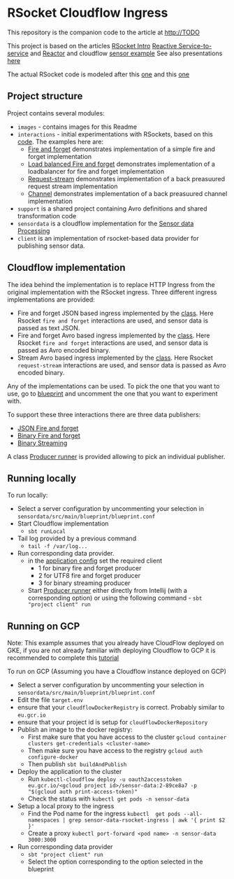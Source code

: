 # RSocket Cloudflow Ingress

This repository is the companion code to the article at [http://TODO](http://TODO)

This project is based on the articles [RSocket Intro](https://www.baeldung.com/rsocket)
[Reactive Service-to-service](https://dzone.com/articles/reactive-service-to-service-communication-with-rso-1)
and [Reactor](https://www.baeldung.com/reactor-core) and cloudflow [sensor example](https://github.com/lightbend/cloudflow/tree/master/examples/snippets/modules/ROOT/examples/sensor-data-scala)
See also presentations [here](https://www.youtube.com/watch?v=QJ3xw0MF-3U&list=PLQ4mEUUwQwBoGe4UX5mVbsNkt7DPk03Dl)

The actual RSocket code is modeled after this [one](https://github.com/b3rnoulli/rsocket-examples) and this [one](https://github.com/rsocket/rsocket-java/tree/develop/rsocket-examples/src/main/java/io/rsocket/examples/transport/tcp)


## Project structure
Project contains several modules:
* `images` - contains images for this Readme
* `interactions` - initial experimentations with RSockets, based on this [code](https://github.com/b3rnoulli/rsocket-examples).
The examples here are:
    * [Fire and forget](interactions/src/main/scala/com/lightbend/rsocket/examples/FireAndForgetClient.scala) 
    demonstrates implementation of a simple fire and forget implementation
    * [Load balanced Fire and forget](interactions/src/main/scala/com/lightbend/rsocket/examples/Multiserver.scala) 
    demonstrates implementation of a loadbalancer for fire and forget implementation
    * [Request-stream](interactions/src/main/scala/com/lightbend/rsocket/examples/StreamingClient.scala) 
    demonstrates implementation of a back preasuured request stream implementation
    * [Channel](interactions/src/main/scala/com/lightbend/rsocket/examples/ChannelEchoClient.scala) 
    demonstrates implementation of a back preasuured channel implementation
* `support` is a shared project containing Avro definitions and shared transformation code
* `sensordata` is a cloudflow implementation for the [Sensor data Processing](https://cloudflow.io/docs/current/get-started/hello-world-example.html)
* `client` is an implementation of rsocket-based data provider for publishing sensor data.

## Cloudflow implementation

The idea behind the implementation is to replace HTTP Ingress from the original implementation with the RSocket ingress.
Three different ingress implementations are provided:
* Fire and forget JSON based ingress implemented by the [class](sensordata/src/main/scala/com/lightbend/sensordata/RSocketIngress.scala).
Here Rsocket `fire and forget` interactions are used, and sensor data is passed as text JSON.
* Fire and forget Avro based ingress implemented by the [class](sensordata/src/main/scala/com/lightbend/sensordata/RSocketBinaryIngress.scala).
Here Rsocket `fire and forget` interactions are used, and sensor data is passed as Avro encoded binary.
* Stream Avro based ingress implemented by the [class](sensordata/src/main/scala/com/lightbend/sensordata/RSocketStreamIngress.scala).
Here Rsocket `request-stream` interactions are used, and sensor data is passed as Avro encoded binary. 

Any of the implementations can be used. To pick the one that you want to use, go to [blueprint](sensordata/src/main/blueprint/blueprint.conf)
and uncomment the one that you want to experiment with.

To support these three interactions there are three data publishers:
* [JSON Fire and forget](client/src/main/scala/com/lightbend/sensordata/producer/rsocket/UTF8FireAndForget.scala)
* [Binary Fire and forget](client/src/main/scala/com/lightbend/sensordata/producer/rsocket/BinaryFireAndForget.scala)
* [Binary Streaming](client/src/main/scala/com/lightbend/sensordata/producer/rsocket/BinaryRequestStream.scala)

A class [Producer runner](client/src/main/scala/com/lightbend/sensordata/producer/rsocket/ProducerRunner.scala) is provided allowing to 
pick an individual publisher.

## Running locally

To run locally:
* Select a server configuration by uncommenting your selection in `sensordata/src/main/blueprint/blueprint.conf`
* Start Cloudflow implementation
  * `sbt runLocal`
* Tail log provided by a previous command
    * `tail -f /var/log...`
* Run corresponding data provider.
    * in the [application config](client/src/main/resources/application.conf) set the required client
        * 1 for binary fire and forget producer
        * 2 for UTF8 fire and forget producer
        * 3 for binary streaming producer
    * Start [Producer runner](client/src/main/scala/com/lightbend/sensordata/producer/rsocket/ProducerRunner.scala) 
either directly from Intellij (with a corresponding option) or using the following command - `sbt "project client" run`

## Running on GCP
Note: This example assumes that you already have CloudFlow deployed on GKE, if you are not already familiar with 
deploying Cloudflow to GCP it is recommended to complete this 
[tutorial](https://cloudflow.io/docs/current/get-started/index.html)


To run on GCP (Assuming you have a Cloudflow instance deployed on GCP)
* Select a server configuration by uncommenting your selection in `sensordata/src/main/blueprint/blueprint.conf`
*  Edit the file `target.env`
  * ensure that your `cloudflowDockerRegistry` is correct. Probably similar to `eu.gcr.io`
  * ensure that your project id is setup for `cloudflowDockerRepository`
* Publish an image to the docker registry:
  * First make sure that you have access to the cluster `gcloud container clusters get-credentials <cluster-name>`
  * Then make sure you have access to the registry `gcloud auth configure-docker`
  * Then publish `sbt buildAndPublish`
* Deploy the application to the cluster
  * Run `kubectl-cloudflow deploy -u oauth2accesstoken eu.gcr.io/<gcloud project id>/sensor-data:2-89ce8a7 -p "$(gcloud auth print-access-token)"`
  * Check the status with `kubectl get pods -n sensor-data`
* Setup a local proxy to the ingress
  * Find the Pod name for the ingress `kubectl  get pods --all-namespaces | grep sensor-data-rsocket-ingress | awk '{ print $2 }'`
  * Create a proxy `kubectl port-forward <pod name> -n sensor-data 3000:3000`
* Run corresponding data provider
  * `sbt "project client" run`
  * Select the option corresponding to the option selected in the blueprint